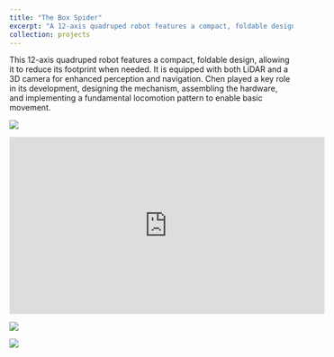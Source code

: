 ```yaml
---
title: "The Box Spider"
excerpt: "A 12-axis quadruped robot features a compact, foldable design, allowing it to reduce its footprint when needed; the robot is designed for field missions<br/><img src='https://i.imgur.com/LZcvkqb.png'>"
collection: projects
---
```

This 12-axis quadruped robot features a compact, foldable design, allowing it to reduce its footprint when needed. It is equipped with both LiDAR and a 3D camera for enhanced perception and navigation. Chen played a key role in its development, designing the mechanism, assembling the hardware, and implementing a fundamental locomotion pattern to enable basic movement.


![](https://i.imgur.com/pu7gb65.png)

<iframe width="560" height="315" src="https://www.youtube.com/embed/pMwtmZY_qSI" title="YouTube video player" frameborder="0" allow="accelerometer; autoplay; clipboard-write; encrypted-media; gyroscope; picture-in-picture" allowfullscreen></iframe>


![](https://i.imgur.com/LZcvkqb.png)

![](https://i.imgur.com/v6mt6T3.png)